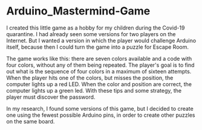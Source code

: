 # Arduino_Mastermind-Game
I created this little game as a hobby for my children during the Covid-19 quarantine. I had already seen some versions for two players on the Internet. But I wanted a version in which the player would challenge Arduino itself, because then I could turn the game into a puzzle for Escape Room.


The game works like this: there are seven colors available and a code with four colors, without any of them being repeated. The player's goal is to find out what is the sequence of four colors in a maximum of sixteen attempts. When the player hits one of the colors, but misses the position, the computer lights up a red LED. When the color and position are correct, the computer lights up a green led. With these tips and some strategy, the player must discover the password.

In my research, I found some versions of this game, but I decided to create one using the fewest possible Arduino pins, in order to create other puzzles on the same board.
